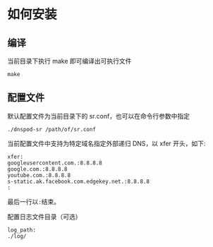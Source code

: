 # 如何安装

## 编译
当前目录下执行 make 即可编译出可执行文件

    make

## 配置文件
默认配置文件为当前目录下的 sr.conf，也可以在命令行参数中指定

    ./dnspod-sr /path/of/sr.conf

当前配置文件中支持为特定域名指定外部递归 DNS，以 xfer 开头，如下:

    xfer:
    googleusercontent.com.:8.8.8.8
    google.com.:8.8.8.8
    youtube.com.:8.8.8.8
    s-static.ak.facebook.com.edgekey.net.:8.8.8.8
    :

最后一行以`:`结束。

配置日志文件目录（可选）

    log_path:
    ./log/
